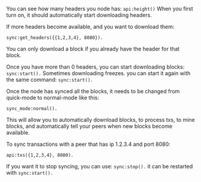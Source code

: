 
You can see how many headers you node has:
`api:height()`
When you first turn on, it should automatically start downloading headers.

If more headers become available, and you want to download them:
```
sync:get_headers({{1,2,3,4}, 8080}).
```

You can only download a block if you already have the header for that block.

Once you have more than 0 headers, you can start downloading blocks:
`sync:start().`
Sometimes downloading freezes. you can start it again with the same command:
`sync:start().`

Once the node has synced all the blocks, it needs to be changed from quick-mode to normal-mode like this:
```
sync_mode:normal().
```
This will allow you to automatically download blocks, to process txs, to mine blocks, and automatically tell your peers when new blocks become available.

To sync transactions with a peer that has ip 1.2.3.4 and port 8080:
```
api:txs({1,2,3,4}, 8080).
```

If you want it to stop syncing, you can use:
```sync:stop().```
it can be restarted with
```sync:start().```